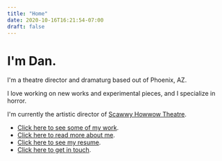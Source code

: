 ```yaml
---
title: "Home"
date: 2020-10-16T16:21:54-07:00
draft: false
---
```

# I'm Dan.

I'm a theatre director and dramaturg based out of Phoenix, AZ.

I love working on new works and experimental pieces, and I specialize in horror.

I'm currently the artistic director of [Scawwy Howwow Theatre](https://scawwyhowwowtheatre.com).

* [Click here to see some of my work]().
* [Click here to read more about me]().
* [Click here to see my resume]().
* [Click here to get in touch]().
